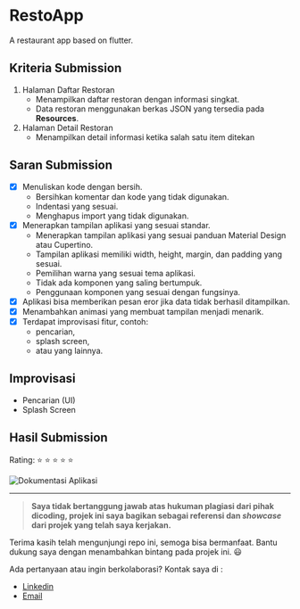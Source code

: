 # RestoApp

A restaurant app based on flutter.

## Kriteria Submission
1. Halaman Daftar Restoran
   - Menampilkan daftar restoran dengan informasi singkat.
   - Data restoran menggunakan berkas JSON yang tersedia pada **Resources**.
2. Halaman Detail Restoran
   - Menampilkan detail informasi ketika salah satu item ditekan

## Saran Submission
- [x] Menuliskan kode dengan bersih.
   - Bersihkan komentar dan kode yang tidak digunakan.
   - Indentasi yang sesuai.
   - Menghapus import yang tidak digunakan.
- [x] Menerapkan tampilan aplikasi yang sesuai standar.
   - Menerapkan tampilan aplikasi yang sesuai panduan Material Design atau Cupertino.
   - Tampilan aplikasi memiliki width, height, margin, dan padding yang sesuai.
   - Pemilihan warna yang sesuai tema aplikasi.
   - Tidak ada komponen yang saling bertumpuk.
   - Penggunaan komponen yang sesuai dengan fungsinya.
- [x] Aplikasi bisa memberikan pesan eror jika data tidak berhasil ditampilkan.
- [x] Menambahkan animasi yang membuat tampilan menjadi menarik.
- [x] Terdapat improvisasi fitur, contoh:
   - pencarian,
   - splash screen,
   - atau yang lainnya.

## Improvisasi
- Pencarian (UI)
- Splash Screen
## Hasil Submission
Rating: :star: :star: :star: :star: :star:   

![Dokumentasi Aplikasi](https://drive.google.com/uc?id=1MB_R3Gy8fXjkyGEtJexkz47rG0FlH-xS)
  
  
---

> **Saya tidak bertanggung jawab atas hukuman plagiasi dari pihak dicoding, projek ini saya bagikan sebagai referensi dan *showcase* dari projek yang telah saya kerjakan.**

Terima kasih telah mengunjungi repo ini, semoga bisa bermanfaat. Bantu dukung saya dengan menambahkan bintang pada projek ini. :smiley:

Ada pertanyaan atau ingin berkolaborasi? Kontak saya di :
- [Linkedin](https://www.linkedin.com/in/alwanfauzy)
- [Email](mailto:alwanfauzi13@gmail.com)
